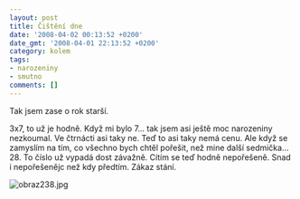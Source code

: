 ```yaml
---
layout: post
title: Čištění dne
date: '2008-04-02 00:13:52 +0200'
date_gmt: '2008-04-01 22:13:52 +0200'
category: kolem
tags:
- narozeniny
- smutno
comments: []
---
```

<p>Tak jsem zase o rok starší. </p>
<p>3x7, to už je hodně. Když mi bylo 7... tak jsem asi ještě moc narozeniny nezkoumal. Ve čtrnácti asi taky ne. Teď to asi taky nemá cenu. Ale když se zamyslím na tím, co všechno bych chtěl pořešit, než mine další sedmička... 28. To číslo už vypadá dost závažně. Cítím se teď hodně nepořešeně. Snad i nepořešenějc než kdy předtím. Zákaz stání.</p>
<p><img src='%base_url%/assets/wp-uploads/2008/04/obraz238.jpg' alt='obraz238.jpg' /></p>
